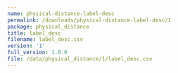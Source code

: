 ```yaml
---
name: physical-distance-label-desc
permalink: /downloads/physical-distance-label-desc/1
package: physical_distance
title: label_desc
filename: label_desc.csv
version: '1'
full_version: 1.0.0
file: /data/physical_distance/1/label_desc.csv
---
```


